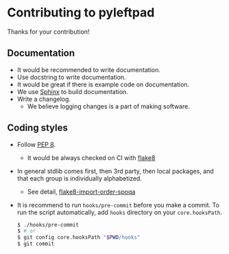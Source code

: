 # Contributing to pyleftpad

Thanks for your contribution!


## Documentation

- It would be recommended to write documentation.
- Use docstring to write documentation.
- It would be great if there is example code on documentation.
- We use [Sphinx] to build documentation.
- Write a changelog.
  - We believe logging changes is a part of making software.

[Sphinx]: http://www.sphinx-doc.org/en/master/


## Coding styles

- Follow [PEP 8][pep8].
  - It would be always checked on CI with [flake8]
- In general stdlib comes first, then 3rd party, then local packages,
  and that each group is individually alphabetized.
  - See detail, [flake8-import-order-spoqa]
- It is recommend to run `hooks/pre-commit` before you make a commit.
  To run the script automatically, add `hooks` directory on your
  `core.hooksPath`.

  ```bash
  $ ./hooks/pre-commit
  $ # or
  $ git config core.hooksPath "$PWD/hooks"
  $ git commit
  ```

[pep8]: https://www.python.org/dev/peps/pep-0008/
[flake8]: http://flake8.pycqa.org/en/latest/
[flake8-import-order-spoqa]: https://pypi.org/project/flake8-import-order-spoqa/

